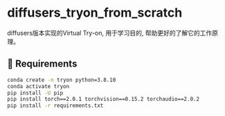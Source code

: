 # diffusers_tryon_from_scratch
diffusers版本实现的Virtual Try-on, 用于学习目的, 帮助更好的了解它的工作原理。

## 🔧 Requirements

```bash
conda create -n tryon python=3.8.10
conda activate tryon
pip install -U pip
pip install torch==2.0.1 torchvision==0.15.2 torchaudio==2.0.2
pip install -r requirements.txt
```